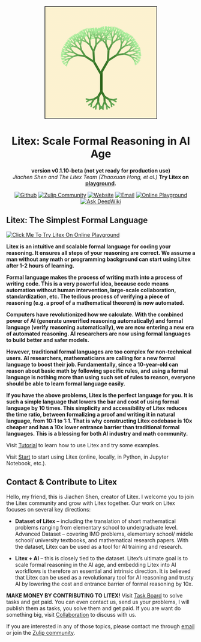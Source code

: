 <div align="center">
<img src="./logo.png" alt="The Litex Logo" width="300">
</div>

<div align="center">

# Litex: Scale Formal Reasoning in AI Age

**version v0.1.10-beta (not yet ready for production use)**  
*Jiachen Shen and The Litex Team (Zhaoxuan Hong, et al.)*
**Try Litex on [playground](https://litexlang.org/playground).**

[![Github](https://img.shields.io/badge/Github-grey?logo=github)](https://github.com/litexlang/golitex)
[![Zulip Community](https://img.shields.io/badge/Zulip%20Community-purple?logo=zulip)](https://litex.zulipchat.com/join/c4e7foogy6paz2sghjnbujov/)
[![Website](https://img.shields.io/badge/Website-blue?logo=website)](https://litexlang.org)
[![Email](https://img.shields.io/badge/Email-red?logo=email)](mailto:litexlang@outlook.com)
[![Online Playground](https://img.shields.io/badge/Online%20Playground-darkgreen?logo=playground)](https://litexlang.org/playground)
[![Ask DeepWiki](https://deepwiki.com/badge.svg)](https://deepwiki.com/litexlang/golitex)

</div>

## Litex: The Simplest Formal Language

[![Click Me To Try Litex On Online Playground](https://img.shields.io/badge/Click_Here_To_Try_Litex_On_Online_Playground-%E2%86%92_Explore-FF6B6B?style=for-the-badge)](https://litexlang.org/playground)

**Litex is an intuitive and scalable formal language for coding your reasoning. It ensures all steps of your reasoning are correct. We assume a man without any math or programming background can start using Litex after 1-2 hours of learning.**

**Formal language makes the process of writing math into a process of writing code. This is a very powerful idea, because code means automation without human intervention, large-scale collaboration, standardization, etc. The tedious process of verifying a piece of reasoning (e.g. a proof of a mathematical theorem) is now automated.**

**Computers have revolutionized how we calculate. With the combined power of AI (generate unverified reasoning automatically) and formal language (verify reasoning automatically), we are now entering a new era of automated reasoning. AI researchers are now using formal languages to build better and safer models.**

**However, traditional formal languages are too complex for non-technical users. AI researchers, mathematicians are calling for a new formal language to boost their job. Fundamentally, since a 10-year-old can reason about basic math by following specific rules, and using a formal language is nothing more than using such set of rules to reason, everyone should be able to learn formal language easily.**

**If you have the above problems, Litex is the perfect language for you. It is such a simple language that lowers the bar and cost of using formal language by 10 times. This simplicity and accessibility of Litex reduces the time ratio, between formalizing a proof and writing it in natural language, from 10:1 to 1:1. That is why constructing Litex codebase is 10x cheaper and has a 10x lower entrance barrier than traditional formal languages. This is a blessing for both AI industry and math community.**

Visit [Tutorial](https://litexlang.org/doc/Tutorial/Introduction) to learn how to use Litex and try some examples.

Visit [Start](https://litexlang.org/doc/Start) to start using Litex (online, locally, in Python, in Jupyter Notebook, etc.).

## Contact & Contribute to Litex

Hello, my friend, this is Jiachen Shen, creator of Litex. I welcome you to join the Litex community and grow with Litex together. Our work on Litex focuses on several key directions:

- **Dataset of Litex** – including the translation of short mathematical problems ranging from elementary school to undergraduate level. Advanced Dataset – covering IMO problems, elementary school/ middle school/ university textbooks, and mathematical research papers. With the dataset, Litex can be used as a tool for AI training and research.

- **Litex + AI** – this is closely tied to the dataset. Litex’s ultimate goal is to scale formal reasoning in the AI age, and embedding Litex into AI workflows is therefore an essential and intrinsic direction. It is believed that Litex can be used as a revolutionary tool for AI reasoning and trusty AI by lowering the cost and entrance barrier of formal reasoning by 10x.

**MAKE MONEY BY CONTRIBUTING TO LITEX!** Visit [Task Board](https://litexlang.org/task-board) to solve tasks and get paid. You can even contact us, send us your problems, I will publish them as tasks, you solve them and get paid. If you are want do something big, visit [Collaboration](https://litexlang.org/collaboration) to discuss with us.

If you are interested in any of those topics, please contact me through [email](mailto:litexlang@outlook.com) or join the [Zulip community](https://litex.zulipchat.com/join/c4e7foogy6paz2sghjnbujov/).